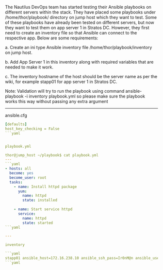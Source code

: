 The Nautilus DevOps team has started testing their Ansible playbooks on different servers within the stack. They have placed some playbooks under /home/thor/playbook/ directory on jump host which they want to test. Some of these playbooks have already been tested on different servers, but now they want to test them on app server 1 in Stratos DC. However, they first need to create an inventory file so that Ansible can connect to the respective app. Below are some requirements:


a. Create an ini type Ansible inventory file /home/thor/playbook/inventory on jump host.


b. Add App Server 1 in this inventory along with required variables that are needed to make it work.


c. The inventory hostname of the host should be the server name as per the wiki, for example stapp01 for app server 1 in Stratos DC.


Note: Validation will try to run the playbook using command ansible-playbook -i inventory playbook.yml so please make sure the playbook works this way without passing any extra argument

--------------------

ansible.cfg

```yaml
[defaults]
host_key_checking = False
```yaml 


playbook.yml

thor@jump_host ~/playbook$ cat playbook.yml
---
```yaml
- hosts: all
  become: yes
  become_user: root
  tasks:
    - name: Install httpd package    
      yum: 
        name: httpd 
        state: installed
    
    - name: Start service httpd
      service:
        name: httpd
        state: started
```yaml

---

inventory

```yaml
stapp01 ansible_host=172.16.238.10 ansible_ssh_pass=Ir0nM@n ansible_user=tony
```yaml
